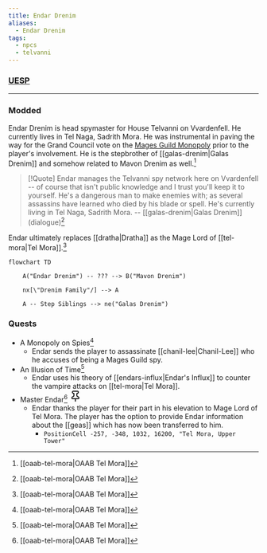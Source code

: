 ```yaml
---
title: Endar Drenim
aliases:
  - Endar Drenim
tags:
  - npcs
  - telvanni
---
```

### [UESP](https://en.uesp.net/wiki/Morrowind:Tel_Naga#People)

***
### Modded
Endar Drenim is head spymaster for House Telvanni on Vvardenfell. He currently lives in Tel Naga, Sadrith Mora. He was instrumental in paving the way for the Grand Council vote on the [Mages Guild Monopoly](https://en.uesp.net/wiki/Morrowind:Mages_Guild_Monopoly) prior to the player's involvement. He is the stepbrother of [[galas-drenim|Galas Drenim]] and somehow related to Mavon Drenim as well.[^1]

> [!Quote]
> Endar manages the Telvanni spy network here on Vvardenfell -- of course that isn't public knowledge and I trust you'll keep it to yourself. He's a dangerous man to make enemies with; as several assassins have learned who died by his blade or spell. He's currently living in Tel Naga, Sadrith Mora.
> -- [[galas-drenim|Galas Drenim]] (dialogue)[^1]

Endar ultimately replaces [[dratha|Dratha]] as the Mage Lord of [[tel-mora|Tel Mora]].[^1]

```mermaid
flowchart TD

    A("Endar Drenim") -- ??? --> B("Mavon Drenim")

    nx[\"Drenim Family"/] --> A

    A -- Step Siblings --> ne("Galas Drenim")

```
### Quests
* A Monopoly on Spies[^1]
	* Endar sends the player to assassinate [[chanil-lee|Chanil-Lee]] who he accuses of being a Mages Guild spy.
* An Illusion of Time[^1]
	* Endar uses his theory of [[endars-influx|Endar's Influx]] to counter the vampire attacks on [[tel-mora|Tel Mora]].
* Master Endar[^1] <svg xmlns="http://www.w3.org/2000/svg" width="24" height="24" viewBox="0 0 24 24" fill="none" stroke="currentColor" stroke-width="2" stroke-linecap="round" stroke-linejoin="round" class="lucide lucide-pin"><path d="M12 17v5"/><path d="M9 10.76a2 2 0 0 1-1.11 1.79l-1.78.9A2 2 0 0 0 5 15.24V16a1 1 0 0 0 1 1h12a1 1 0 0 0 1-1v-.76a2 2 0 0 0-1.11-1.79l-1.78-.9A2 2 0 0 1 15 10.76V7a1 1 0 0 1 1-1 2 2 0 0 0 0-4H8a2 2 0 0 0 0 4 1 1 0 0 1 1 1z"/></svg>
	* Endar thanks the player for their part in his elevation to Mage Lord of Tel Mora. The player has the option to provide Endar information about the [[geas]] which has now been transferred to him.
		* `PositionCell -257, -348, 1032, 16200, "Tel Mora, Upper Tower"`

[^1]: [[oaab-tel-mora|OAAB Tel Mora]]
